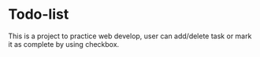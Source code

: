 # Todo-list
This is a project to practice web develop, user can add/delete task or mark it as complete by using checkbox.
